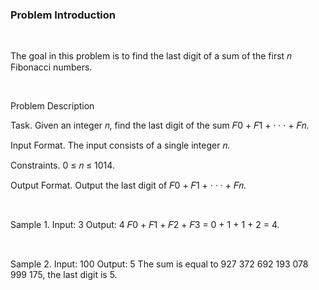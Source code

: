 ### Problem Introduction

</br>

The goal in this problem is to find the last digit of a sum of the first 𝑛 Fibonacci numbers.

</br>

Problem Description

Task. Given an integer 𝑛, find the last digit of the sum 𝐹0 + 𝐹1 + · · · + 𝐹𝑛.

Input Format. The input consists of a single integer 𝑛.

Constraints. 0 ≤ 𝑛 ≤ 1014.

Output Format. Output the last digit of 𝐹0 + 𝐹1 + · · · + 𝐹𝑛.

</br>

Sample 1.
Input:
3
Output:
4
𝐹0 + 𝐹1 + 𝐹2 + 𝐹3 = 0 + 1 + 1 + 2 = 4.

</br>

Sample 2.
Input:
100
Output:
5
The sum is equal to 927 372 692 193 078 999 175, the last digit is 5.
